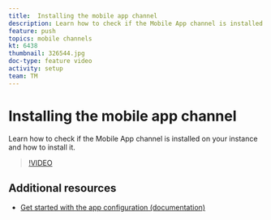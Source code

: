 ```yaml
---
title:  Installing the mobile app channel
description: Learn how to check if the Mobile App channel is installed on your instance and how to install it.
feature: push
topics: mobile channels
kt: 6438
thumbnail: 326544.jpg
doc-type: feature video
activity: setup
team: TM
---
```


# Installing the mobile app channel

Learn how to check if the Mobile App channel is installed on your instance and how to install it.

>[!VIDEO](https://video.tv.adobe.com/v/326544?quality=12)

## Additional resources

* [Get started with the app configuration (documentation)](https://experienceleague.adobe.com/docs/campaign-classic/using/sending-messages/sending-push-notifications/configure-the-mobile-app/get-started-app-config.html?lang=en#installing-package-ios)
